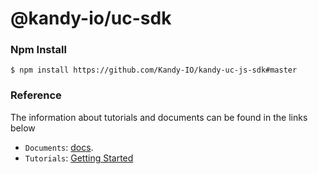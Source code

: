 @kandy-io/uc-sdk
========

### Npm Install

`$ npm install https://github.com/Kandy-IO/kandy-uc-js-sdk#master`

### Reference

The information about tutorials and documents can be found in the links below

* `Documents`: [docs](https://kandy-io.github.io/kandy-uc-js-sdk/docs).
* `Tutorials`:  [Getting Started](https://kandy-io.github.io/kandy-uc-js-sdk/tutorials/#/Getting%20Started)





